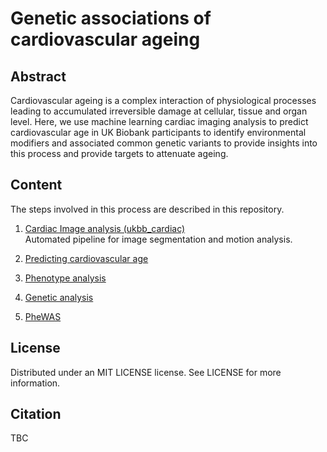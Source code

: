 # Genetic associations of cardiovascular ageing

## Abstract
Cardiovascular ageing is a complex interaction of physiological processes leading to accumulated irreversible damage at cellular, tissue and organ level. Here, we use machine learning cardiac imaging analysis to predict cardiovascular age in UK Biobank participants to identify environmental modifiers and associated common genetic variants to provide insights into this process and provide targets to attenuate ageing. 

## Content

The steps involved in this process are described in this repository.

1. [Cardiac Image analysis (ukbb_cardiac)](https://github.com/baiwenjia/ukbb_cardiac)   
Automated pipeline for image segmentation and motion analysis.

2. [Predicting cardiovascular age](https://github.com/ImperialCollegeLondon/cardiovascular_ageing/tree/main/predicting%20cardiac%20age)

3. [Phenotype analysis](https://github.com/ImperialCollegeLondon/cardiovascular_ageing/tree/main/phenotype%20analysis)

4. [Genetic analysis](https://github.com/ImperialCollegeLondon/cardiovascular_ageing/tree/main/genetic%20analysis) 

5. [PheWAS](https://github.com/ImperialCollegeLondon/cardiovascular_ageing/tree/main/PheWAS)

## License
Distributed under an MIT LICENSE license. See LICENSE for more information.

## Citation
TBC
